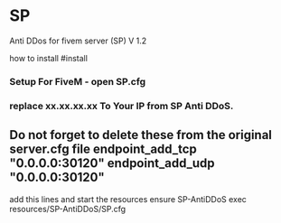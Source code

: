 # SP
Anti DDos for fivem server (SP) V 1.2

how to install 
#install
### Setup For FiveM - open SP.cfg
### replace xx.xx.xx.xx To Your IP from SP Anti DDoS.
Do not forget to delete these from the original server.cfg file
endpoint_add_tcp "0.0.0.0:30120"
endpoint_add_udp "0.0.0.0:30120"
-----------------------------------------
add this lines and start the resources
ensure SP-AntiDDoS
exec resources/SP-AntiDDoS/SP.cfg

